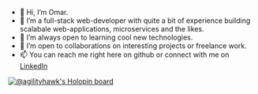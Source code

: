 - 👋 Hi, I’m Omar.
- 👀 I’m a full-stack web-developer with quite a bit of experience building scalabale web-applications, microservices and the likes.
- 🌱 I’m always open to learning cool new technologies. 
- 💞️ I’m open to collaborations on interesting projects or freelance work.
- 📫 You can reach me right here on github or connect with me on [LinkedIn](https://www.linkedin.com/in/omar-ishtiaq/)

<!---
agilityhawk/agilityhawk is a ✨ special ✨ repository because its `README.md` (this file) appears on your GitHub profile.
You can click the Preview link to take a look at your changes.
--->

[![@agilityhawk's Holopin board](https://holopin.io/api/user/board?user=agilityhawk)](https://holopin.io/@agilityhawk)
